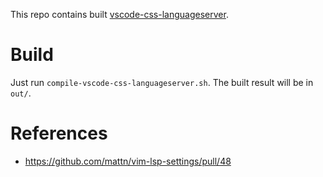 This repo contains built [vscode-css-languageserver](https://github.com/vscode-langservers/vscode-css-languageserver).


# Build

Just run `compile-vscode-css-languageserver.sh`. The built result will be in `out/`.


# References

- https://github.com/mattn/vim-lsp-settings/pull/48
